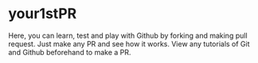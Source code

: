 # your1stPR
Here, you can learn, test and play with Github by forking and making pull request. Just make any PR and see how it works. View any tutorials of Git and Github beforehand to make a PR.
